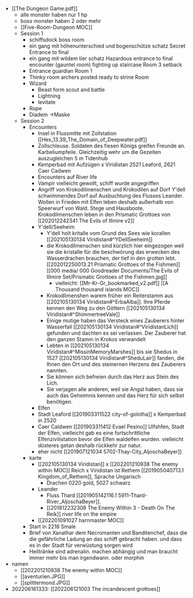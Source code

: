 - [[The Dungeon Game.pdf]]
	- alle monster haben nur 1 hp
	- boss monster haben 2 oder mehr
	- [[Five-Room-Dungeon MOC]]
	- Session 1
		- schiffsdock boss room
		- ein gang mit höhenunterschied und bogenschütze schatz Secret Entrance to final
		- ein gang mit wildem tier schatz Hazardous entrance to final encounter (gauntel room) fighting up staircase Room 3 setback
		- Entrance guardian Room 1
		- Thinky room archers posted ready to strine Room 
		- Wizard
			- Beast form scout and battle
			- Lightning 
			- levitate
		- Rope
		- Diadem ->Maske
	- Session 2
		- Encounters
			- Insel in Flussmitte mit Zollstation [[Hex_13.39_The_Domain_of_Deepwater.pdf]]
			- Zollschleuse. Soldaten des fiesen Königs greifen Freunde an. Karbeliumpfeile. Gleichzeitig wehr um die Gezeiten auszugleichen 5 m Tidenhub
			- Kemperbad mit Aufzügen x Viridistan 2521 Leaford, 2621 Caer Cadwen
			- Encounters auf River life
			- Vampir vielleicht gewollt, schiff wurde angegriffen
			- Angriff von Krokodilmenschen und Krokodilen auf Dorf Y'dell schwimmendes Dorf auf Ausbuchtung des Flusses Leander. Wollen in Frieden mit Elfen leben deshalb außerhalb von Speerwurf von Wald. Stege und Hausboote. Krokodilmenschen leben in den Prismatic Grottoes von [[202012242341 The Evils of Illmire v2]] 
			- Y'dell/Seeheim
				- Y'dell holt kritalle vom Grund des Sees wie korallen [[202105130134 Viridistan#^YDellSeeheim]]
				- die Krokodilmenschen sind kürzlich hier eingezogen weil sie die kristalle für die beschwörung das erwecken des Wasserdrachen brauchen, der tief in den grotten lebt. [[202012250013.21 Prismatic Grottoes of the Fishmen]] [[000 media/   000 Goodreader Documents/The Evils of Illmire Set/Prismatic Grottoes of the Fishmen.jpg]]
					- vielleicht: [[Mr-Kr-Gr_bookmarked_v2.pdf]] [[A Thousand thousand islands MOC]]
				- Krokodlimenshen warem früher ein Reiterstamm aus [[202105130134 Viridistan#^ErbaAlba]]. Ihre Pferde kennen den Weg zu den Göttern [[202105130134 Viridistan#^ShimmertreeVale]]
				- Einige mutige haben das Versteck eines Zauberers hinter Wasserfall [[202105130134 Viridistan#^ViridistanLich]] gefunden und dachten es sei verlassen. Der Zauberer hat den ganzen Stamm in Krokos verwandelt
				- Lebten in [[202105130134 Viridistan#^MissinMemoryMarshes]] bis sie Shedus in 1527 [[202105130134 Viridistan#^SheduLair]] fanden, die Ihnen den Ort und des steinernen Herzens des Zauberers nannten.
				- Sie können sich befreien durch das Herz aus Stein des Lich. 
				- Sie verjagen alle anderen, weil sie Angst haben, dass sie auch das Geheimnis kennen und das Herz für sich selbst benötigen.
			- Elfen
			-  Stadt Leaford [[201903311522 city-of-golotha]] x Kemperbad in 2520
			- Caer Caldwen [[201903311412 Evael Pesino]] Ulfshfen, Stadt der Elfen, vielleicht gab es eine fortschrittliche Elfenzivilistation bevor die Elfen waldelfen wurden. vielleicht düsteres getan deshalb rückkehr zur natur.
			- eher nicht  [[201907121034 5702-Thay-City_AljoschaBeyer]]
		- karte 
			- [[202105130134 Viridistan]] x [[202201210938 The enemy within MOC]] Reich x Viridistan ist Rethem [[201905040713.1 Kingdom_of_Rethem]], Sprache Ungarisch
				- Drachen 0220 gold, 5027 schwarz
			- Leander
				- Fluss Thard [[201905142116.1 5911-Thard-River_AljoschaBeyer]].
				- [[201812232308 The Enemy Within 3 - Death On The Reik]] river life on the empire
			- [[202201091027 harnmaster MOC]] 
		- Start in 2218  Smale
		- Brief von Xanathar dem Necromanten und Banditenchef, dass die die gefährliche Ladung an das schiff gebracht haben. und dass es in der Stadt für verwüstung sorgen wird
		- Heiltränke sind adrenalin. machen abhängig und man braucht immer mehr bis man irgendwann. oder morphin
- namen 
	- [[202201210938 The enemy within MOC]]
	- [[aventurien.JPG]]
	- [[splittermond.JPG]]
- 202206161333: [[202206121003 The incandescent grottoes]]